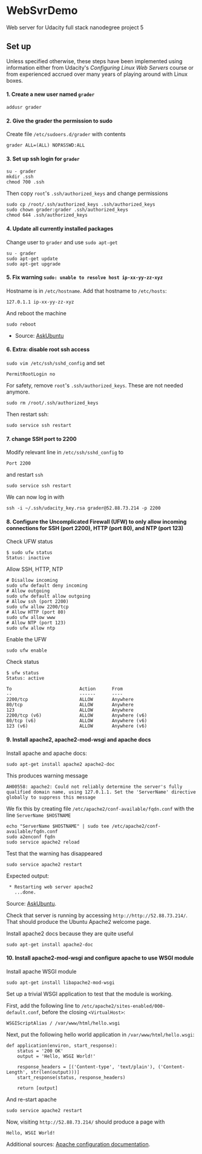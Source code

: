 # WebSvrDemo
Web server for Udacity full stack nanodegree project 5

## Set up

Unless specified otherwise, these steps have been implemented using information either from Udacity's *Configuring Linux Web Servers* course or from experienced accrued over many years of playing around with Linux boxes.

#### 1. Create a new user named `grader`

    addusr grader
    
#### 2. Give the grader the permission to sudo

Create file `/etc/sudoers.d/grader` with contents

    grader ALL=(ALL) NOPASSWD:ALL
    
#### 3. Set up ssh login for `grader`

    su - grader
    mkdir .ssh
    chmod 700 .ssh
    
Then copy `root`'s `.ssh/authorized_keys` and change permissions

    sudo cp /root/.ssh/authorized_keys .ssh/authorized_keys
    sudo chown grader:grader .ssh/authorized_keys 
    chmod 644 .ssh/authorized_keys

#### 4. Update all currently installed packages

Change user to `grader` and use `sudo apt-get`

    su - grader
    sudo apt-get update
    sudo apt-get upgrade
    
#### 5. Fix warning `sudo: unable to resolve host ip-xx-yy-zz-xyz`

Hostname is in `/etc/hostname`. Add that hostname to `/etc/hosts`:

    127.0.1.1 ip-xx-yy-zz-xyz
    
And reboot the machine

    sudo reboot
    
* Source: [AskUbuntu](http://askubuntu.com/questions/59458/error-message-when-i-run-sudo-unable-to-resolve-host-none)

#### 6. Extra: disable root ssh access

`sudo vim /etc/ssh/sshd_config` and set

    PermitRootLogin no
    
For safety, remove `root`'s `.ssh/authorized_keys`. These are not needed anymore.

    sudo rm /root/.ssh/authorized_keys
    
Then restart ssh:

    sudo service ssh restart

#### 7. change SSH port to 2200

Modify relevant line in `/etc/ssh/sshd_config` to

    Port 2200
    
and restart `ssh`

    sudo service ssh restart
    
We can now log in with

    ssh -i ~/.ssh/udacity_key.rsa grader@52.88.73.214 -p 2200
    
#### 8. Configure the Uncomplicated Firewall (UFW) to only allow incoming connections for SSH (port 2200), HTTP (port 80), and NTP (port 123)

Check UFW status

    $ sudo ufw status
    Status: inactive

Allow SSH, HTTP, NTP

    # Disallow incoming
    sudo ufw default deny incoming
    # Allow outgoing
    sudo ufw default allow outgoing
    # Allow ssh (port 2200)
    sudo ufw allow 2200/tcp
    # Allow HTTP (port 80)
    sudo ufw allow www
    # Allow NTP (port 123)
    sudo ufw allow ntp
    
Enable the UFW

    sudo ufw enable
    
Check status

    $ ufw status
    Status: active
     
    To                         Action      From
    --                         ------      ----
    2200/tcp                   ALLOW       Anywhere
    80/tcp                     ALLOW       Anywhere
    123                        ALLOW       Anywhere
    2200/tcp (v6)              ALLOW       Anywhere (v6) 
    80/tcp (v6)                ALLOW       Anywhere (v6) 
    123 (v6)                   ALLOW       Anywhere (v6)
    
#### 9. Install apache2, apache2-mod-wsgi and apache docs

Install apache and apache docs:

    sudo apt-get install apache2 apache2-doc

This produces warning message

    AH00558: apache2: Could not reliably determine the server's fully qualified domain name, using 127.0.1.1. Set the 'ServerName' directive globally to suppress this message

We fix this by creating file `/etc/apache2/conf-available/fqdn.conf` with the line `ServerName $HOSTNAME`

    echo "ServerName $HOSTNAME" | sudo tee /etc/apache2/conf-available/fqdn.conf
    sudo a2enconf fqdn
    sudo service apache2 reload
    
Test that the warning has disappeared

    sudo service apache2 restart
    
Expected output:

     * Restarting web server apache2
       ...done.

Source: [AskUbuntu](http://askubuntu.com/questions/256013/could-not-reliably-determine-the-servers-fully-qualified-domain-name).

Check that server is running by accessing `http://http://52.88.73.214/`. That should
produce the Ubuntu Apache2 welcome page.

Install apache2 docs because they are quite useful

    sudo apt-get install apache2-doc

#### 10. Install apache2-mod-wsgi and configure apache to use WSGI module

Install apache WSGI module

    sudo apt-get install libapache2-mod-wsgi

Set up a trivial WSGI application to test that the module is working.

First, add the following line to `/etc/apache2/sites-enabled/000-default.conf`, before
the closing `<VirtualHost>`:

    WSGIScriptAlias / /var/www/html/hello.wsgi

Next, put the following hello world application in `/var/www/html/hello.wsgi`:

    def application(environ, start_response):
        status = '200 OK'
        output = 'Hello, WSGI World!'
    
        response_headers = [('Content-type', 'text/plain'), ('Content-Length', str(len(output)))]
        start_response(status, response_headers)
    
        return [output]

And re-start apache

    sudo service apache2 restart

Now, visiting `http://52.88.73.214/` should produce a page with

    Hello, WSGI World!

Additional sources: [Apache configuration documentation](https://httpd.apache.org/docs/2.2/configuring.html).
